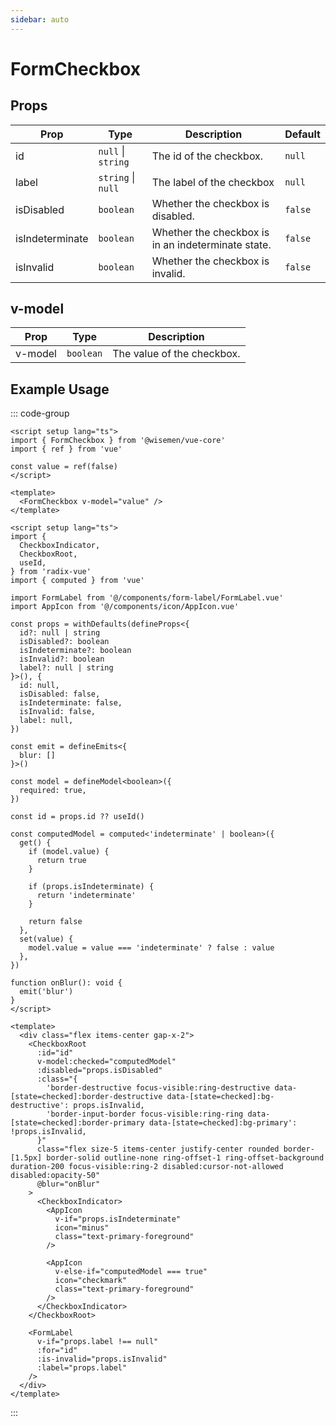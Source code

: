 ```yaml
---
sidebar: auto
---
```


# FormCheckbox
<script setup>
import FormCheckboxPlayground from './FormCheckboxPlayground.vue'
</script>

<FormCheckboxPlayground />

## Props

| Prop            | Type               | Description                                       | Default   |
|-----------------|--------------------|---------------------------------------------------|-----------|
| id              | `null` \| `string` | The id of the checkbox.                           | `null`    |
| label           | `string` \| `null` | The label of the checkbox                         | `null`    |
| isDisabled      | `boolean`          | Whether the checkbox is disabled.                 | `false`   |
| isIndeterminate | `boolean`          | Whether the checkbox is in an indeterminate state.| `false`   |
| isInvalid       | `boolean`          | Whether the checkbox is invalid.                  | `false`   |

## v-model

| Prop       | Type          | Description                               |
|------------|---------------|-------------------------------------------|
| v-model    | `boolean`     | The value of the checkbox.                |

## Example Usage

::: code-group
```vue [Usage]
<script setup lang="ts">
import { FormCheckbox } from '@wisemen/vue-core'
import { ref } from 'vue'

const value = ref(false)
</script>

<template>
  <FormCheckbox v-model="value" />
</template>
```

```vue [Source code]
<script setup lang="ts">
import {
  CheckboxIndicator,
  CheckboxRoot,
  useId,
} from 'radix-vue'
import { computed } from 'vue'

import FormLabel from '@/components/form-label/FormLabel.vue'
import AppIcon from '@/components/icon/AppIcon.vue'

const props = withDefaults(defineProps<{
  id?: null | string
  isDisabled?: boolean
  isIndeterminate?: boolean
  isInvalid?: boolean
  label?: null | string
}>(), {
  id: null,
  isDisabled: false,
  isIndeterminate: false,
  isInvalid: false,
  label: null,
})

const emit = defineEmits<{
  blur: []
}>()

const model = defineModel<boolean>({
  required: true,
})

const id = props.id ?? useId()

const computedModel = computed<'indeterminate' | boolean>({
  get() {
    if (model.value) {
      return true
    }

    if (props.isIndeterminate) {
      return 'indeterminate'
    }

    return false
  },
  set(value) {
    model.value = value === 'indeterminate' ? false : value
  },
})

function onBlur(): void {
  emit('blur')
}
</script>

<template>
  <div class="flex items-center gap-x-2">
    <CheckboxRoot
      :id="id"
      v-model:checked="computedModel"
      :disabled="props.isDisabled"
      :class="{
        'border-destructive focus-visible:ring-destructive data-[state=checked]:border-destructive data-[state=checked]:bg-destructive': props.isInvalid,
        'border-input-border focus-visible:ring-ring data-[state=checked]:border-primary data-[state=checked]:bg-primary': !props.isInvalid,
      }"
      class="flex size-5 items-center justify-center rounded border-[1.5px] border-solid outline-none ring-offset-1 ring-offset-background duration-200 focus-visible:ring-2 disabled:cursor-not-allowed disabled:opacity-50"
      @blur="onBlur"
    >
      <CheckboxIndicator>
        <AppIcon
          v-if="props.isIndeterminate"
          icon="minus"
          class="text-primary-foreground"
        />

        <AppIcon
          v-else-if="computedModel === true"
          icon="checkmark"
          class="text-primary-foreground"
        />
      </CheckboxIndicator>
    </CheckboxRoot>

    <FormLabel
      v-if="props.label !== null"
      :for="id"
      :is-invalid="props.isInvalid"
      :label="props.label"
    />
  </div>
</template>
```
:::